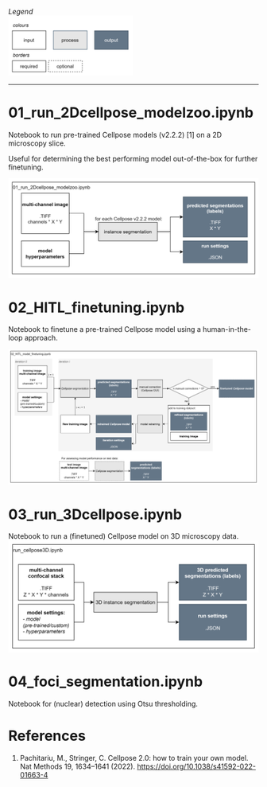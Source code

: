 *Legend*<br>
<img src="../.imgs/legend.png" alt="Legend for the flowchart" width="250"/>
<hr>

# 01_run_2Dcellpose_modelzoo.ipynb
Notebook to run pre-trained Cellpose models (v2.2.2) [1] on a 2D microscopy slice.

Useful for determining the best performing model out-of-the-box for further finetuning.

![Flowchart of the notebook for running all pre-trained models](../.imgs/flowchart_run-2Dcellpose_modelzoo.png)

# 02_HITL_finetuning.ipynb
Notebook to finetune a pre-trained Cellpose model using a human-in-the-loop approach.

![Flowchart of the notebook for finetuning a pre-trained model.](../.imgs/flowchart_HITL-model-finetuning.png)

# 03_run_3Dcellpose.ipynb
Notebook to run a (finetuned) Cellpose model on 3D microscopy data.
![Flowchart of the notebook for running Cellpose3D.](../.imgs/flowchart_run-3Dcellpose.png)

# 04_foci_segmentation.ipynb
Notebook for (nuclear) detection using Otsu thresholding.


# References
1. Pachitariu, M., Stringer, C. Cellpose 2.0: how to train your own model. Nat Methods 19, 1634–1641 (2022). https://doi.org/10.1038/s41592-022-01663-4